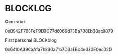 # BLOCKLOG

Generator

0xB942F760FeF9D9C77d6069d73Ba708Eb38ac8879


First personal BLOCKblog

0x6410A39CaAfa78330a71b7D3aEBc4e330E0ed02D 
